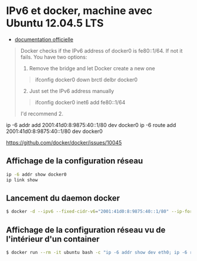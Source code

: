 # IPv6 et docker, machine avec Ubuntu 12.04.5 LTS

* [documentation officielle](https://docs.docker.com/articles/networking/#ipv6-with-docker)

>
> Docker checks if the IPv6 address of docker0 is fe80::1/64. If not it fails.
> You have two options:
>
> 1. Remove the bridge and let Docker create a new one
>
> > ifconfig docker0 down
> > brctl delbr docker0
>
> 2. Just set the IPv6 address manually
>
> > ifconfig docker0 inet6 add fe80::1/64
>
> I'd recommend 2.
>

ip -6 addr add 2001:41d0:8:9875:40::1/80 dev docker0
ip -6 route add 2001:41d0:8:9875:40::1/80 dev docker0

https://github.com/docker/docker/issues/10045

## Affichage de la configuration réseau

```bash
ip -6 addr show docker0
ip link show
```

## Lancement du daemon docker

```bash
$ docker -d --ipv6 --fixed-cidr-v6="2001:41d0:8:9875:40::1/80" --ip-forward=true
```

## Affichage de la configuration réseau vu de l'intérieur d'un container

```bash
$ docker run --rm -it ubuntu bash -c "ip -6 addr show dev eth0; ip -6 route show" --ipv6
```
